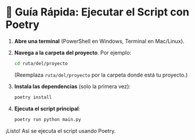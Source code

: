 # 🚀 Guía Rápida: Ejecutar el Script con Poetry

1. **Abre una terminal** (PowerShell en Windows, Terminal en Mac/Linux).
2. **Navega a la carpeta del proyecto**. Por ejemplo:

   ```sh
   cd ruta/del/proyecto
   ```

   (Reemplaza `ruta/del/proyecto` por la carpeta donde está tu proyecto.)

3. **Instala las dependencias** (solo la primera vez):

   ```sh
   poetry install
   ```

4. **Ejecuta el script principal**:

   ```sh
   poetry run python main.py
   ```

¡Listo! Así se ejecuta el script usando Poetry.
